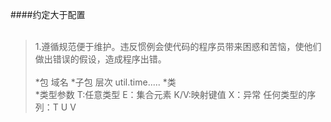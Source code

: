 
####约定大于配置
<br></br>
  >1.遵循规范便于维护。违反惯例会使代码的程序员带来困惑和苦恼，使他们做出错误的假设，造成程序出错。
  <br></br>
    *包     域名 
    *子包   层次  util.time..... 
    *类  
    *类型参数  T:任意类型  E：集合元素  K/V:映射键值  X：异常  任何类型的序列：T U V

